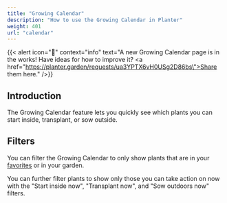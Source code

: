 ```yaml
---
title: "Growing Calendar"
description: "How to use the Growing Calendar in Planter"
weight: 401
url: "calendar"
---
```


{{< alert icon="📆️" context="info" text="A new Growing Calendar page is in the works! Have ideas for how to improve it? <a href=\"https://planter.garden/requests/ua3YPTX6vH0USg2D86bs\">Share them here</a>." />}}

## Introduction
The Growing Calendar feature lets you quickly see which plants you can start inside, transplant, or sow outside.


## Filters
You can filter the Growing Calendar to only show plants that are in your <a href="https://info.planter.garden/plants#marking-a-plant-as-a-favorite">favorites</a> or in your garden.

You can further filter plants to show only those you can take action on now with the "Start inside now", "Transplant now", and "Sow outdoors now" filters.

